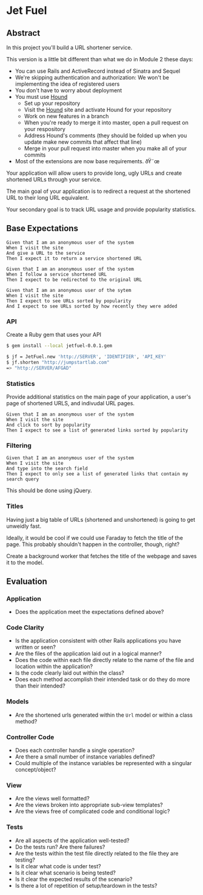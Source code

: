 # Jet Fuel

## Abstract

In this project you'll build a URL shortener service.

This version is a little bit different than what we do in Module 2 these days:

* You can use Rails and ActiveRecord instead of Sinatra and Sequel
* We're skipping authentication and authorization: We won't be implementing the idea of registered users
* You don't have to worry about deployment
* You must use [Hound][]
  * Set up your repository
  * Visit the [Hound][] site and activate Hound for your repository
  * Work on new features in a branch
  * When you're ready to merge it into master, open a pull request on your respository
  * Address Hound's comments (they should be folded up when you update make new commits that affect that line)
  * Merge in your pull request into master when you make all of your commits
* Most of the extensions are now base requirements. ðŸ˜œ

[Hound]: https://houndci.com/

Your application will allow users to provide long, ugly URLs and create shortened URLs through your service.

The main goal of your application is to redirect a request at the shortened URL to their long URL equivalent.

Your secondary goal is to track URL usage and provide popularity statistics.

## Base Expectations

```gherkin
Given that I am an anonymous user of the system
When I visit the site
And give a URL to the service
Then I expect it to return a service shortened URL

Given that I am an anonymous user of the system
When I follow a service shortened URL
Then I expect to be redirected to the original URL

Given that I am an anonymous user of the sytem
When I visit the site
Then I expect to see URLs sorted by popularity
And I expect to see URLs sorted by how recently they were added
```

### API

Create a Ruby gem that uses your API

```sh
$ gem install --local jetfuel-0.0.1.gem
```

```sh
$ jf = JetFuel.new 'http://SERVER', 'IDENTIFIER', 'API_KEY'
$ jf.shorten "http://jumpstartlab.com"
=> "http://SERVER/AFGAD"
```

### Statistics

Provide additional statistics on the main page of your application, a user's page of shortened URLS, and indivudal URL pages.

```gherkin
Given that I am an anonymous user of the system
When I visit the site
And click to sort by popularity
Then I expect to see a list of generated links sorted by popularity
```

### Filtering

```gherkin
Given that I am an anonymous user of the system
When I visit the site
And type into the search field
Then I expect to only see a list of generated links that contain my search query
```

This should be done using jQuery.

### Titles

Having just a big table of URLs (shortened and unshortened) is going to get unweidly fast.

Ideally, it would be cool if we could use Faraday to fetch the title of the page. This probably shouldn't happen in the controller, though, right?

Create a background worker that fetches the title of the webpage and saves it to the model.

## Evaluation

### Application

* Does the application meet the expectations defined above?

### Code Clarity

* Is the application consistent with other Rails applications you have written or seen?
* Are the files of the application laid out in a logical manner?
* Does the code within each file directly relate to the name of the file and location within the application?
* Is the code clearly laid out within the class?
* Does each method accomplish their intended task or do they do more than their intended?

### Models

* Are the shortened urls generated within the `Url` model or within a class method?

### Controller Code

* Does each controller handle a single operation?
* Are there a small number of instance variables defined?
* Could multiple of the instance variables be represented with a singular concept/object?

### View

* Are the views well formatted?
* Are the views broken into appropriate sub-view templates?
* Are the views free of complicated code and conditional logic?

### Tests

* Are all aspects of the application well-tested?
* Do the tests run? Are there failures?
* Are the tests within the test file directly related to the file they are testing?
* Is it clear what code is under test?
* Is it clear what scenario is being tested?
* Is it clear the expected results of the scenario?
* Is there a lot of repetition of setup/teardown in the tests?
